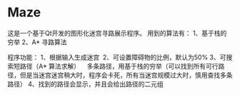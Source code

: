 # Maze
这是一个基于Qt开发的图形化迷宫寻路展示程序。
用到的算法有：
  1、基于栈的穷举
  2、A* 寻路算法

程序功能：
  1、根据输入生成迷宫
  2、可设置障碍物的比例，默认为50%
  3、可搜索短路径（A* 算法求解）
    多条路径，用基于栈的穷举（可以找到所有可行路径，但是当迷宫迷宫稍大时，程序会卡死，所有当迷宫规模过大时，慎用查找多条路径）
  4、找到的路径会显示，并且会给出路径的二元组
